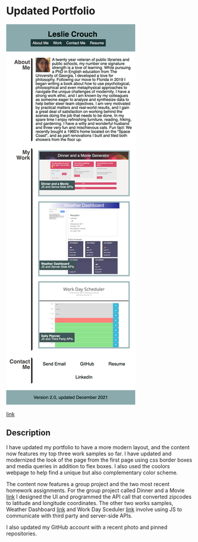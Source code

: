 
# Updated Portfolio

![screenshot](images/screenshot-updated-portfolio.png)

[link](https://tripledawg.github.io/updated-portfolio/)

## Description   

I have updated my portfolio to have a more modern layout, and the content now features my top three work samples so far. I have updated and modernized the look of the page from the first page using css border boxes and media queries in addition to flex boxes. I also used the coolors webpage to help find a unique but also complementary color scheme. 

The content now features a group project and the two most recent homework assignments.  For the  group project called Dinner and a Movie [link](https://github.com/tripledawg/dinner-and-a-movie) I designed the UI and programmed the API call that converted zipcodes to latitude and longitude coordinates.  The other two works samples, Weather Dashboard [link](https://github.com/tripledawg/weather-dashboard-using-server-side-APIs) and Work Day Sceduler [link](https://github.com/tripledawg/05-Third-Party-APIs-Work-Day-Scheduler) involve using JS to communicate with third party and server-side
APIs. 
  
I also updated my GitHub account with a recent photo and pinned repositories. 






